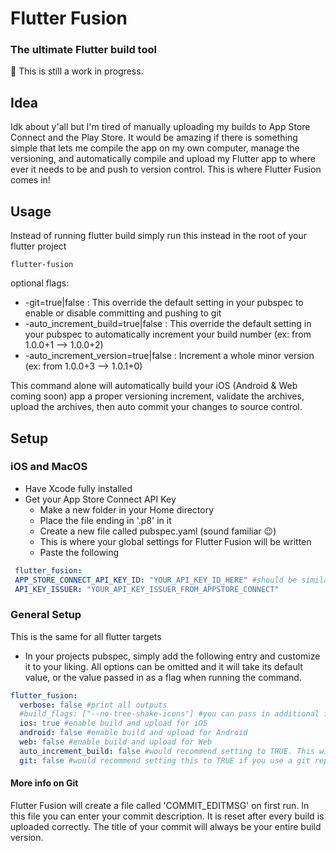 # Flutter Fusion
### The ultimate Flutter build tool

👷 This is still a work in progress.

## Idea
Idk about y'all but I'm tired of manually uploading my builds to App Store Connect and the Play Store. It would be amazing if there is something simple that lets me compile the app on my own computer, manage the versioning, and automatically compile and upload my Flutter app to where ever it needs to be and push to version control. This is where Flutter Fusion comes in!

## Usage
Instead of running flutter build simply run this instead in the root of your flutter project

```shell
flutter-fusion
```
optional flags:
- -git=true|false : This override the default setting in your pubspec to enable or disable committing and pushing to git
- -auto_increment_build=true|false : This override the default setting in your pubspec to automatically increment your build number (ex: from 1.0.0+1 --> 1.0.0+2)
- -auto_increment_version=true|false : Increment a whole minor version (ex: from 1.0.0+3 --> 1.0.1+0)

This command alone will automatically build your iOS (Android & Web coming soon) app a proper versioning increment, validate the archives, upload the archives, then auto commit your changes to source control.

## Setup
### iOS and MacOS
- Have Xcode fully installed
- Get your App Store Connect API Key
  - Make a new folder in your Home directory
  - Place the file ending in '.p8' in it
  - Create a new file called pubspec.yaml (sound familiar 😉)
  - This is where your global settings for Flutter Fusion will be written
  - Paste the following
 ```yaml
  flutter_fusion:
  APP_STORE_CONNECT_API_KEY_ID: "YOUR_API_KEY_ID_HERE" #should be similar to your .p8 file name
  API_KEY_ISSUER: "YOUR_API_KEY_ISSUER_FROM_APPSTORE_CONNECT"
  ```

### General Setup
This is the same for all flutter targets

- In your projects pubspec, simply add the following entry and customize it to your liking. All options can be omitted and it will take its default value, or the value passed in as a flag when running the command.

```yaml
flutter_fusion:
  verbose: false #print all outputs
  #build_flags: ["--no-tree-shake-icons"] #you can pass in additional flags for `flutter build`
  ios: true #enable build and upload for iOS
  android: false #enable build and upload for Android
  web: false #enable build and upload for Web
  auto_increment_build: false #would recommend setting to TRUE. This will automatically increment your build number (can be overridden temporarily using CLI flag)
  git: false #would recommend setting this to TRUE if you use a git repo. This will automatically commit your code with the provided message and push to remote
```

#### More info on Git
Flutter Fusion will create a file called 'COMMIT_EDITMSG' on first run. In this file you can enter your commit description. It is reset after every build is uploaded correctly. The title of your commit will always be your entire build version.